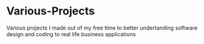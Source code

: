 # Various-Projects

Various projects I made out of my free time to better undertanding software design and coding to real life business applications  
